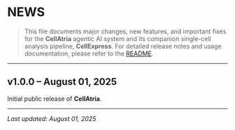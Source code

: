 # NEWS

> This file documents major changes, new features, and important fixes for the **CellAtria** agentic AI system and its companion single-cell analysis pipeline, **CellExpress**. For detailed release notes and usage documentation, please refer to the [README](./README.md).

---

## v1.0.0 – August 01, 2025

Initial public release of **CellAtria**. 

---

*Last updated: August 01, 2025*
